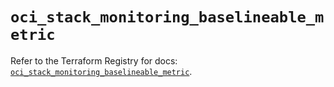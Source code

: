 # `oci_stack_monitoring_baselineable_metric`

Refer to the Terraform Registry for docs: [`oci_stack_monitoring_baselineable_metric`](https://registry.terraform.io/providers/hashicorp/oci/7.19.0/docs/resources/stack_monitoring_baselineable_metric).
